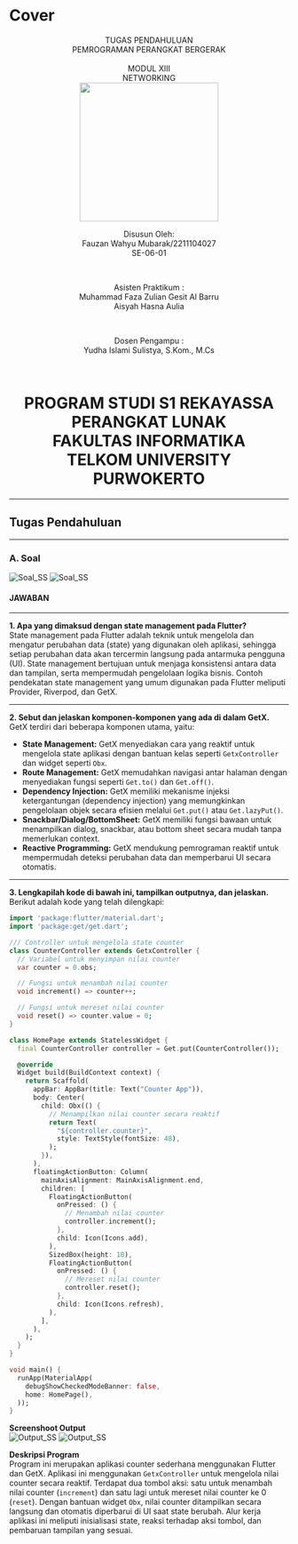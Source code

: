 # Cover 
<div align="center">
TUGAS PENDAHULUAN <br>
PEMROGRAMAN PERANGKAT BERGERAK <br>
<br>
MODUL XIII <br>
NETWORKING <br>

<img src="https://lac.telkomuniversity.ac.id/wp-content/uploads/2021/01/cropped-1200px-Telkom_University_Logo.svg-270x270.png" width="250px">

<br>

Disusun Oleh: <br>
Fauzan Wahyu Mubarak/2211104027 <br>
SE-06-01 <br>

<br>

Asisten Praktikum : <br>
Muhammad Faza Zulian Gesit Al Barru <br>
Aisyah Hasna Aulia <br>

<br>

Dosen Pengampu : <br>
Yudha Islami Sulistya, S.Kom., M.Cs <br>

<br>

PROGRAM STUDI S1 REKAYASSA PERANGKAT LUNAK <br>
FAKULTAS INFORMATIKA <br> 
TELKOM UNIVERSITY PURWOKERTO <br>
=
</div>

---
## Tugas Pendahuluan
---

### A. Soal <br>
![Soal_SS](/13_Networking/img/soal_tp1.png)
![Soal_SS](/13_Networking/img/soal_tp2.png)
<br>


#### JAWABAN <br>

---

**1. Apa yang dimaksud dengan state management pada Flutter?**  
State management pada Flutter adalah teknik untuk mengelola dan mengatur perubahan data (state) yang digunakan oleh aplikasi, sehingga setiap perubahan data akan tercermin langsung pada antarmuka pengguna (UI). State management bertujuan untuk menjaga konsistensi antara data dan tampilan, serta mempermudah pengelolaan logika bisnis. Contoh pendekatan state management yang umum digunakan pada Flutter meliputi Provider, Riverpod, dan GetX.

---

**2. Sebut dan jelaskan komponen-komponen yang ada di dalam GetX.**  
GetX terdiri dari beberapa komponen utama, yaitu:  
- **State Management:** GetX menyediakan cara yang reaktif untuk mengelola state aplikasi dengan bantuan kelas seperti `GetxController` dan widget seperti `Obx`.
- **Route Management:** GetX memudahkan navigasi antar halaman dengan menyediakan fungsi seperti `Get.to()` dan `Get.off()`.
- **Dependency Injection:** GetX memiliki mekanisme injeksi ketergantungan (dependency injection) yang memungkinkan pengelolaan objek secara efisien melalui `Get.put()` atau `Get.lazyPut()`.
- **Snackbar/Dialog/BottomSheet:** GetX memiliki fungsi bawaan untuk menampilkan dialog, snackbar, atau bottom sheet secara mudah tanpa memerlukan context.
- **Reactive Programming:** GetX mendukung pemrograman reaktif untuk mempermudah deteksi perubahan data dan memperbarui UI secara otomatis.

---

**3. Lengkapilah kode di bawah ini, tampilkan outputnya, dan jelaskan.**  
Berikut adalah kode yang telah dilengkapi:

```dart
import 'package:flutter/material.dart';
import 'package:get/get.dart';

/// Controller untuk mengelola state counter
class CounterController extends GetxController {
  // Variabel untuk menyimpan nilai counter
  var counter = 0.obs;

  // Fungsi untuk menambah nilai counter
  void increment() => counter++;

  // Fungsi untuk mereset nilai counter
  void reset() => counter.value = 0;
}

class HomePage extends StatelessWidget {
  final CounterController controller = Get.put(CounterController());

  @override
  Widget build(BuildContext context) {
    return Scaffold(
      appBar: AppBar(title: Text("Counter App")),
      body: Center(
        child: Obx(() {
          // Menampilkan nilai counter secara reaktif
          return Text(
            "${controller.counter}",
            style: TextStyle(fontSize: 48),
          );
        }),
      ),
      floatingActionButton: Column(
        mainAxisAlignment: MainAxisAlignment.end,
        children: [
          FloatingActionButton(
            onPressed: () {
              // Menambah nilai counter
              controller.increment();
            },
            child: Icon(Icons.add),
          ),
          SizedBox(height: 10),
          FloatingActionButton(
            onPressed: () {
              // Mereset nilai counter
              controller.reset();
            },
            child: Icon(Icons.refresh),
          ),
        ],
      ),
    );
  }
}

void main() {
  runApp(MaterialApp(
    debugShowCheckedModeBanner: false,
    home: HomePage(),
  ));
}
```

**Screenshoot Output**  
![Output_SS](/13_Networking/img/output_tp1.png)
![Output_SS](/13_Networking/img/output_tp2.png)


**Deskripsi Program**  
Program ini merupakan aplikasi counter sederhana menggunakan Flutter dan GetX. Aplikasi ini menggunakan `GetxController` untuk mengelola nilai counter secara reaktif. Terdapat dua tombol aksi: satu untuk menambah nilai counter (`increment`) dan satu lagi untuk mereset nilai counter ke 0 (`reset`). Dengan bantuan widget `Obx`, nilai counter ditampilkan secara langsung dan otomatis diperbarui di UI saat state berubah. Alur kerja aplikasi ini meliputi inisialisasi state, reaksi terhadap aksi tombol, dan pembaruan tampilan yang sesuai.
